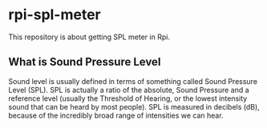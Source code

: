 # rpi-spl-meter

This repository is about getting SPL meter in Rpi.

## What is Sound Pressure Level

Sound level is usually defined in terms of something called Sound Pressure Level (SPL). SPL is actually a ratio of the absolute, Sound Pressure and a reference level (usually the Threshold of Hearing, or the lowest intensity sound that can be heard by most people). SPL is measured in decibels (dB), because of the incredibly broad range of intensities we can hear.
